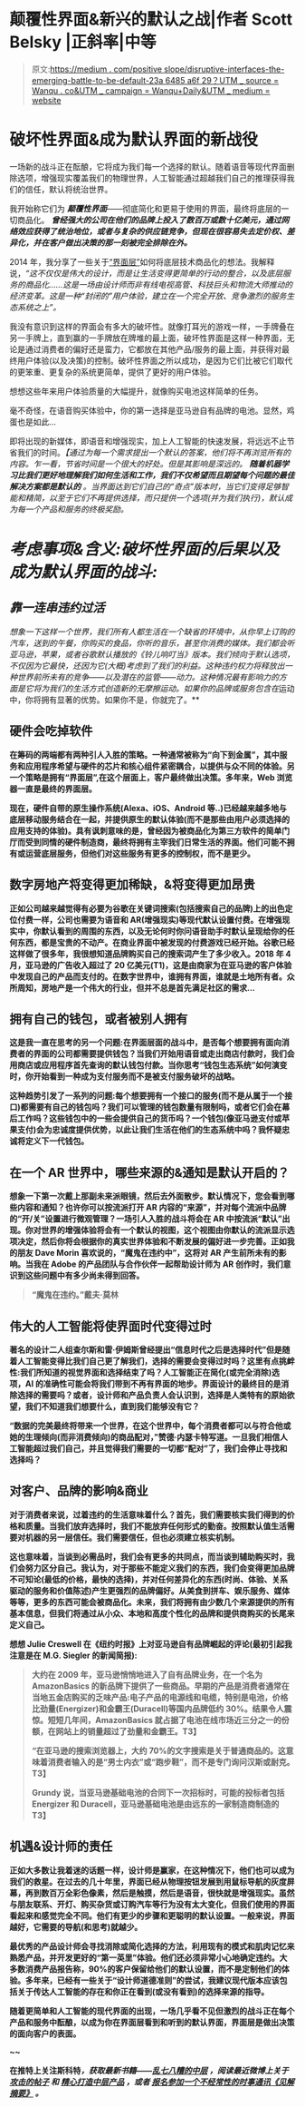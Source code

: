 # 颠覆性界面&新兴的默认之战|作者 Scott Belsky |正斜率|中等

> 原文:[https://medium . com/positive slope/disruptive-interfaces-the-emerging-battle-to-be-default-23a 6485 a6f 29？UTM _ source = Wanqu . co&UTM _ campaign = Wanqu+Daily&UTM _ medium = website](https://medium.com/positiveslope/disruptive-interfaces-the-emerging-battle-to-be-the-default-23a6485a6f29?utm_source=wanqu.co&utm_campaign=Wanqu+Daily&utm_medium=website)

# 破坏性界面&成为默认界面的新战役



一场新的战斗正在酝酿，它将成为我们每一个选择的默认。随着语音等现代界面删除选项，增强现实覆盖我们的物理世界，人工智能通过超越我们自己的推理获得我们的信任，默认将统治世界。

我开始称它们为 ***颠覆性界面***——彻底简化和更易于使用的界面，最终将底层的一切商品化。 ***曾经强大的公司在他们的品牌上投入了数百万或数十亿美元，通过网络效应获得了统治地位，或者与复杂的供应链竞争，但现在很容易失去定价权、差异化，并在客户做出决策的那一刻被完全排除在外。***

2014 年，我分享了一些关于[“界面层”](/positiveslope/the-interface-layer-when-design-commoditizes-tech-e7017872173a)如何将底层技术商品化的想法。我解释说，*“这不仅仅是伟大的设计，而是让生活变得更简单的行动的整合，以及底层服务的商品化……这是一场由设计师而非有线电视高管、科技巨头和物流大师推动的经济变革。这是一种“封闭的”用户体验，建立在一个完全开放、竞争激烈的服务生态系统之上”。*

我没有意识到这样的界面会有多大的破坏性。就像打耳光的游戏一样，一手牌叠在另一手牌上，直到赢的一手牌放在牌堆的最上面，破坏性界面是这样一种界面，无论是通过消费者的偏好还是蛮力，它都放在其他产品/服务的最上面，并获得对最终用户体验(以及决策)的控制。破坏性界面之所以成功，是因为它们比被它们取代的更笨重、更复杂的系统更简单，提供了更好的用户体验。

想想这些年来用户体验质量的大幅提升，就像购买电池这样简单的任务。



毫不奇怪，在语音购买体验中，你的第一选择是亚马逊自有品牌的电池。显然，鸡蛋也是如此…



即将出现的新媒体，即语音和增强现实，加上人工智能的快速发展，将远远不止节省我们的时间。*【通过为每一个需求提出一个默认的答案，他们将不再浏览所有的内容。乍一看，节省时间是一个很大的好处。但是其影响是深远的。 ***随着机器学习比我们更好地理解我们如何生活和工作，我们不仅希望而且期望每个问题的最佳解决方案都是默认的*** 。当界面达到它们自己的“奇点”版本时，当它们变得足够智能和精简，以至于它们不再提供选择，而只提供一个选项(并为我们执行)，默认成为每一个产品和服务的终极奖励。*

# ***考虑事项&含义:破坏性界面的后果以及成为默认界面的战斗:***

## ***靠一连串违约过活***

*想象一下这样一个世界，我们所有人都生活在一个缺省的环境中，从你早上订购的汽车，送到的午餐，你购买的食品，你听的音乐，甚至你消费的媒体。我们都会听亚马逊，苹果，或者谷歌默认播放的《铃儿响叮当》版本。我们倾向于默认选项，不仅因为它最快，还因为它(大概)考虑到了我们的利益。这种违约权力将释放出一种世界前所未有的竞争——以及潜在的监管——动力。这种情况最有影响力的方面是它将为我们的生活方式创造新的无摩擦运动。如果你的品牌或服务包含在*运动中，你将拥有显著的优势。如果你不是，你就完了。**

## ****硬件会吃掉软件****

**在筹码的两端都有两种引人入胜的策略。一种通常被称为“向下到金属”，其中服务和应用程序希望与硬件的芯片和核心组件紧密耦合，以提供与众不同的体验。另一个策略是拥有“界面层”,在这个层面上，客户最终做出决策。多年来，Web 浏览器一直是最终的界面层。**

**现在，硬件自带的原生操作系统(Alexa、iOS、Android 等..)已经越来越多地与底层移动服务结合在一起，并提供原生的默认体验(而不是那些由用户必须选择的应用支持的体验)。具有讽刺意味的是，曾经因为被商品化为第三方软件的简单门厅而受到同情的硬件制造商，最终将拥有主宰我们日常生活的界面。他们可能不拥有或运营底层服务，但他们对这些服务有更多的控制权，而不是更少。**

## ****数字房地产将变得更加稀缺，&将变得更加昂贵****

**正如公司越来越觉得有必要为谷歌在关键词搜索(包括搜索自己的品牌)上的出色定位付费一样，公司也需要为语音和 AR(增强现实)等现代默认设置付费。在增强现实中，你默认看到的周围的东西，以及无论何时你问语音助手时默认呈现给你的任何东西，都是宝贵的不动产。在商业界面中被发现的付费游戏已经开始。谷歌已经这样做了很多年，我很想知道品牌购买自己的搜索词产生了多少收入。2018 年 4 月，亚马逊的广告收入超过了 20 亿美元(T1)，这是由商家为在亚马逊的客户体验中发现自己的产品而支付的。在数字世界中，谁拥有界面，谁就是土地所有者。众所周知，房地产是一个伟大的行业，但并不总是首先满足社区的需求...**

## ****拥有自己的钱包，或者被别人拥有****

**这是我一直在思考的另一个问题:在界面层面的战斗中，是否每个想要拥有面向消费者的界面的公司都需要提供钱包？当我们开始用语音或走出商店付款时，我们会用商店或应用程序首先查询的默认钱包付款。当你思考“钱包生态系统”如何演变时，你开始看到一种成为支付服务而不是被支付服务破坏的战略。**



**这种趋势引发了一系列的问题:每个想要拥有一个接口的服务(而不是从属于一个接口)都需要有自己的钱包吗？我们可以管理的钱包数量有限制吗，或者它们会在幕后工作吗？这些钱包中的一些会提供自己的货币吗？一个钱包(像亚马逊支付或苹果支付)会为忠诚度提供优势，以此让我们生活在他们的生态系统中吗？我怀疑忠诚将定义下一代钱包。**

## **在一个 AR 世界中，哪些来源的&通知是默认开启的？**

**想象一下第一次戴上那副未来派眼镜，然后去外面散步。默认情况下，您会看到哪些内容和通知？也许你可以按流派打开 AR 内容的“来源”，并对每个流派中品牌的“开/关”设置进行微观管理？一场引人入胜的战斗将会在 AR 中按流派“默认”出现。你对世界的增强体验将会有一个默认的视图，这个视图由你默认的流派显示选项决定，然后你将会根据你的真实世界体验和不断发展的偏好进一步完善。正如我的朋友 Dave Morin 喜欢说的，“魔鬼在违约中”，这将对 AR 产生前所未有的影响。当我在 Adobe 的产品团队与合作伙伴一起帮助设计师为 AR 创作时，我们意识到这些问题中有多少尚未得到回答。**

> **“魔鬼在违约。”戴夫·莫林**

## **伟大的人工智能将使界面时代变得过时**

**著名的设计二人组查尔斯和雷·伊姆斯曾经提出“信息时代之后是选择时代”但是随着人工智能变得比我们自己更了解我们，选择的需要会变得过时吗？这里有点挑衅性:我们所知道的视觉界面和选择结束了吗？人工智能正在简化(或完全消除)选项，AI 的准确性可能会将我们带到不再有界面的地步。界面设计的最终目的是消除选择的需要吗？或者，设计师和产品负责人会认识到，选择是人类特有的原始欲望，我们不知道我们想要什么，直到我们能够没有它？**

**“数据的完美最终将带来一个世界，在这个世界中，每个消费者都可以与符合他或她的生理倾向(而非消费倾向)的商品配对，”赞德·内瑟卡特写道。一旦我们相信人工智能超过我们自己，并且觉得我们需要的一切都“配对”了，我们会停止寻找和选择吗？**

## ****对客户、品牌的影响&商业****

**对于消费者来说，过着违约的生活意味着什么？首先，我们需要核实我们得到的价格和质量。当我们放弃选择时，我们不能放弃任何形式的勤奋。按照默认值生活需要对机器的另一层信任。我们需要信任，但也必须建立核实机制。**

**这也意味着，当谈到必需品时，我们会有更多的共同点，而当谈到辅助购买时，我们会努力区分自己。我认为，对于那些不能定义我们的东西，我们会变得更加品牌不可知论(最低的价格，最快的选择)，并对任何差异化的东西(时尚、体验、关系驱动的服务和价值陈述)产生更强烈的品牌偏好。从美食到拼车、娱乐服务、媒体等等，更多的东西可能会被商品化。未来，我们将拥有由少数几个来源提供的所有基本信息，但我们将通过从小众、本地和高度个性化的品牌和提供商购买的长尾来定义自己。**

**想想 Julie Creswell 在《纽约时报》上对亚马逊自有品牌崛起的评论(最初引起我注意是在 M.G. Siegler 的新闻简报):**

> **大约在 2009 年，亚马逊悄悄地进入了自有品牌业务，在一个名为 AmazonBasics 的新品牌下提供了一些商品。早期的产品是消费者通常在当地五金店购买的乏味产品:电子产品的电源线和电缆，特别是电池，价格比劲量(Energizer)和金霸王(Duracell)等国内品牌低约 30%。结果令人震惊。短短几年间，AmazonBasics 就占据了电池在线市场近三分之一的份额，在网站上的销量超过了劲量和金霸王。T3】**
> 
> **“在亚马逊的搜索浏览器上，大约 70%的文字搜索是关于普通商品的。这意味着消费者输入的是“男士内衣”或“跑步鞋”，而不是专门询问汉斯或耐克。T3】**
> 
> **Grundy 说，当亚马逊基础电池的合同下一次招标时，可能的投标者包括 Energizer 和 Duracell，亚马逊基础电池是由远东的一家制造商制造的 T3】**

## ****机遇&设计师的责任****

**正如大多数让我着迷的话题一样，设计师是赢家，在这种情况下，他们也可以成为我们的救星。在过去的几十年里，界面已经从物理按钮发展到用鼠标导航的灰度屏幕，再到数百万全彩色像素，然后是触摸，然后是语音，很快就是增强现实。虽然与朋友联系、开灯、购买杂货或订购汽车等行为没有太大变化，但我们使用的界面看起来和感觉完全不同。他们有更少的步骤和更聪明的默认设置。一般来说，界面越好，它需要的导航(和思考)就越少。**

**最优秀的产品设计师会寻找消除或简化选择的方法，利用现有的模式和肌肉记忆来熟悉产品，并开发更好的“第一英里”体验。他们还必须非常小心地确定违约。大多数消费产品报告称，90%的客户保留给他们的默认设置，而不是定制他们的体验。多年来，已经有一些关于“设计师道德准则”的尝试，我建议现代版本应该包括关于传达人工智能的存在和你正在看到(或没有看到)的选择来源的指导。**

**随着更简单和人工智能的现代界面的出现，一场几乎看不见但激烈的战斗正在每个产品和服务中酝酿，以成为你在界面层看到和听到的默认界面，界面层是做出决策的面向客户的表面。**

**~~**

**在推特上关注斯科特[](http://twitter.com/scottbelsky)*，获取最新书籍——[***乱七八糟的中层***](http://www.themessymiddle.com) ，阅读最近微博上关于 [**攻击的帖子**](/positiveslope/attack-of-the-micro-brands-c0b7835c3633) 和 [**精心打造中层产品**](/positiveslope/navigating-the-messy-middle-7ca6fff11966) ，或者 [***报名参加一个不经常性的时事通讯《见解摘要》***](http://digest.scottbelsky.com) *。****







